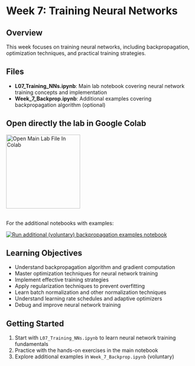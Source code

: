 # Week 7: Training Neural Networks

## Overview
This week focuses on training neural networks, including backpropagation, optimization techniques, and practical training strategies.

## Files

- **L07_Training_NNs.ipynb**: Main lab notebook covering neural network training concepts and implementation
- **Week_7_Backprop.ipynb**: Additional examples covering backpropagation algorithm (optional)

## Open directly the lab in Google Colab

<a href="https://colab.research.google.com/github/zhaw-physical-ai/MLDM_HS2025/blob/main/week7/L07_Training_NNs.ipynb" target="_blank">
  <img src="https://colab.research.google.com/assets/colab-badge.svg" alt="Open Main Lab File In Colab" width="200"/>
</a><br></br>

For the additional notebooks with examples:

[![Run additional (voluntary) backpropagation examples notebook](https://img.shields.io/badge/Colab-Run%20additional%20(voluntary)%20backpropagation%20examples%20notebook-orange?logo=googlecolab)](https://colab.research.google.com/github/zhaw-physical-ai/MLDM_HS2025/blob/main/week7/Week_7_Backprop.ipynb)



## Learning Objectives
- Understand backpropagation algorithm and gradient computation
- Master optimization techniques for neural network training
- Implement effective training strategies
- Apply regularization techniques to prevent overfitting
- Learn batch normalization and other normalization techniques
- Understand learning rate schedules and adaptive optimizers
- Debug and improve neural network training

## Getting Started
1. Start with `L07_Training_NNs.ipynb` to learn neural network training fundamentals
2. Practice with the hands-on exercises in the main notebook
3. Explore additional examples in `Week_7_Backprop.ipynb` (voluntary)
